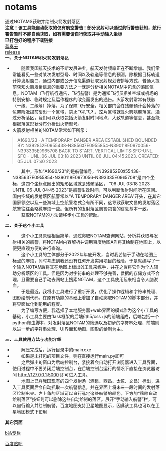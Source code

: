 # notams
通过NOTAMS获取并绘制火箭发射落区<br>
**注意！该工具能自动获取的仅有航空警告！部分发射可以通过航行警告获知，航行警告暂时不能自动获取，如有需要请自行获取并手动输入坐标**<br>
**已打包好的程序下载链接**<br>
[蓝奏云](https://wwpj.lanzoul.com/notams)<br>
[release](https://github.com/FallingFengre/notams/releases/tag/v1.6)<br>
**一、关于NOTAM和火箭发射落区**<br>
- &ensp;&ensp;&ensp;&ensp;随着我国航天技术的不断发展进步，航天发射频率正在不断增加。我们常常能看见一些对某次发射型号、时间以及轨道等信息的预测。除根据目标轨道计算发射窗口、通过内部或公开信息渠道获取发射规划安排等方式，普通人提前获知火箭发射信息的重要方法之一就是分析相关NOTAM中包含的落区信息。NOTAM（飞行航行通告，飞行航警）是为通知飞行员相关空域或机场的特别安排、临时规定及运作程序的改变而发出的通告。火箭发射常常有残骸（一级、二级等）掉落，为了保障飞行安全，相关部门会在残骸预计会掉落的位置附近提前划出一个区域，禁止飞机飞入，这片区域就是火箭残骸落区。通过分析落区，我们可以获取包括火箭发射时间地点、大致轨道等信息，甚至能根据落区形状分布分析出火箭型号。  <br>
- 火箭发射相关的NOTAM常常如下所示：  <br>
> A1690/23 - A TEMPORARY DANGER AREA ESTABLISHED BOUNDED BY: N392852E0955438-N385637E0955854-N390118E0970056-N393335E0965708 BACK TO START. VERTICAL LIMITS:SFC-UNL. SFC - UNL, 06 JUL 03:18 2023 UNTIL 06 JUL 04:45 2023. CREATED: 05 JUL 07:40 2023
- &ensp;&ensp;&ensp;&ensp;其中，形如“A1690/23”的是航警编号，“N392852E0955438-N385637E0955854-N390118E0970056-N393335E0965708”是四个坐标，这四个坐标点圈出的矩形区域就是残骸落区， “06 JUL 03:18 2023 UNTIL 06 JUL 04:45 2023”是航警生效时间，可以判断发射时间所在区间。国内空域的发射落区航警常以“A TEMPORARY DANGER AREA”开头，在其它国家领空以及一些海域上空航警格式会有所不同，这导致获取文昌的发射落区航警往往会略微麻烦一些。但所有的发射落区航警包含的信息基本一致。  <br>
- &ensp;&ensp;&ensp;&ensp;获取NOTAM的方法请移步小工具的帮助。
 
**二、关于这个小工具**<br>
- &ensp;&ensp;&ensp;&ensp;这个小工具原理相当简单，通过爬取NOTAM查询网站，分析并获取与发射相关的航警，将NOTAM内容解析并调用百度地图API将其绘制在地图上，以便更直观方便的进行查询。  <br>
- &ensp;&ensp;&ensp;&ensp;这个小工具的主体部分于2022年年底开发，当时我苦恼于手动在地图上标点的麻烦，同时考虑到我还没有任何开发实用项目的经验，于是就编写了一个输入NOTAM后将其在地图上标出的工具来练手，并在之后将它作为个人辅助分析落区的工具。但是因为对字符串的处理不够完善，数据的存储方式不合理，且需要自己手动去网站上搜索NOTAM，这个工具使用起来相当令人脑淤血。
- &ensp;&ensp;&ensp;&ensp;于是最近，我将小工具进行了重新开发，优化了操作逻辑和字符串处理、图形绘制代码，在原有功能的基础上增加了自动爬取NOTAM的脚本部分，并将界面优化到能用的程度。
- &ensp;&ensp;&ensp;&ensp;为了编写方便，我选择了本地服务器+web界面的模式作为这个小工具的基础，小工具主要由flask框架的后端和h5/css+js的前端组成，后端包括一个python爬虫脚本、对发射落区NOTAM的筛选以及初步的字符串处理，前端则以进一步的字符串处理、UI界面和地图、图形的绘制为主。

**三、工具使用方法与功能介绍**<br>
- &ensp;&ensp;&ensp;&ensp;解压完成后，运行目录中的main.exe  <br>
- &ensp;&ensp;&ensp;&ensp;如果是未打包的项目文件，则在直接运行main.py即可  <br>
- &ensp;&ensp;&ensp;&ensp;之后弹出的窗口为后端控制台，紧接着会自动打开浏览器进入工具界面，使用过程中不要关闭后端控制台，在后端控制台运行的情况下直接在浏览器访问 http://127.0.0.1:5000 即可进入工具。  <br>
- &ensp;&ensp;&ensp;&ensp;地图上已将我国现有的四个发射场（酒泉、西昌、太原、文昌）标出，进入工具页面后会自动抓取一次航警信息，并在界面上将未来一段时间的发射落区绘制出来。左上角的区域可以自行选定这些航警的颜色，下方的“移除自动绘制落区”按钮则可以删除这些自动绘制的落区。展开“手动输入航警”栏，可以自行输入并绘制航警。百度地图支持卫星地图显示，因此该工具也可以在卫星地图模式下使用

**其它页面**

[b站专栏](https://www.bilibili.com/opus/1005673245294198789)

[百度贴吧](https://tieba.baidu.com/p/9298301903)
